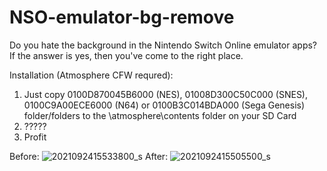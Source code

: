 # NSO-emulator-bg-remove
Do you hate the background in the Nintendo Switch Online emulator apps? If the answer is yes, then you've come to the right place.

Installation (Atmosphere CFW requred):
1. Just copy 0100D870045B6000 (NES), 01008D300C50C000 (SNES), 0100C9A00ECE6000 (N64) or 0100B3C014BDA000 (Sega Genesis) folder/folders to the \atmosphere\contents folder on your SD Card
2. ?????
3. Profit

Before:
![2021092415533800_s](https://user-images.githubusercontent.com/34245941/134686724-30931534-bece-47bf-a07c-d182651f9ec0.jpg)
After:
![2021092415505500_s](https://user-images.githubusercontent.com/34245941/134686731-7f134314-12fb-4833-a72f-f4fae6a266e5.jpg)
